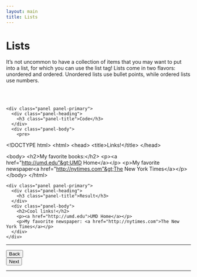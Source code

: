 ```yaml
---
layout: main
title: Lists
---
```


# Lists

It’s not uncommon to have a collection of items that you may want to put into a list, for which you can use the list tag! Lists come in two flavors: unordered and ordered. Unordered lists use bullet points, while ordered lists use numbers.

<br></br>

<div class="row">
  <div class="col-md-6">

    <div class="panel panel-primary">
      <div class="panel-heading">
        <h3 class="panel-title">Code</h3>
      </div>
      <div class="panel-body">
        <pre>
&lt;!DOCTYPE html&gt;
&lt;html&gt;
  &lt;head&gt;
    &lt;title&gt;Links!&lt;/title&gt;
  &lt;/head&gt;

  &lt;body&gt;
    &lt;h2&gt;My favorite books:&lt;/h2&gt;
    &lt;p&gt;&lt;a href="http://umd.edu"&gt;UMD Home&lt;/a&gt;&lt;/p&gt;
    &lt;p&gt;My favorite newspaper&lt;a href="http://nytimes.com"&gt;The New York Times&lt;/a&gt;&lt;/p&gt;
  &lt;/body&gt;
&lt;/html&gt;
        </pre>
      </div>
    </div>
  
  </div>
  <div class="col-md-6">

    <div class="panel panel-primary">
      <div class="panel-heading">
        <h3 class="panel-title">Result</h3>
      </div>
      <div class="panel-body">
        <h2>Cool links!</h2>
        <p><a href="http://umd.edu">UMD Home</a></p>
        <p>My favorite newspaper: <a href="http://nytimes.com">The New York Times</a></p>
      </div>
    </div>

  </div>
</div>

---

<div class="row">
  <div class="col-md-1">
    <a href="../lists"><button type="button" class="btn btn-primary btn-lg">Back</button></a>
  </div>
  <div class="col-md-1">
    <a href="../images"><button type="button" class="btn btn-primary btn-lg">Next</button></a>
  </div>
</div>

---